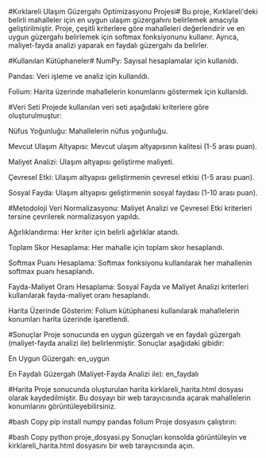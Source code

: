 #Kırklareli Ulaşım Güzergahı Optimizasyonu Projesi#
Bu proje, Kırklareli'deki belirli mahalleler için en uygun ulaşım güzergahını belirlemek amacıyla geliştirilmiştir. Proje, çeşitli kriterlere göre mahalleleri değerlendirir ve en uygun güzergahı belirlemek için softmax fonksiyonunu kullanır. Ayrıca, maliyet-fayda analizi yaparak en faydalı güzergahı da belirler.

#Kullanılan Kütüphaneler#
NumPy: Sayısal hesaplamalar için kullanıldı.

Pandas: Veri işleme ve analiz için kullanıldı.

Folium: Harita üzerinde mahallelerin konumlarını göstermek için kullanıldı.

#Veri Seti
Projede kullanılan veri seti aşağıdaki kriterlere göre oluşturulmuştur:

Nüfus Yoğunluğu: Mahallelerin nüfus yoğunluğu.

Mevcut Ulaşım Altyapısı: Mevcut ulaşım altyapısının kalitesi (1-5 arası puan).

Maliyet Analizi: Ulaşım altyapısı geliştirme maliyeti.

Çevresel Etki: Ulaşım altyapısı geliştirmenin çevresel etkisi (1-5 arası puan).

Sosyal Fayda: Ulaşım altyapısı geliştirmenin sosyal faydası (1-10 arası puan).

#Metodoloji
Veri Normalizasyonu: Maliyet Analizi ve Çevresel Etki kriterleri tersine çevrilerek normalizasyon yapıldı.

Ağırlıklandırma: Her kriter için belirli ağırlıklar atandı.

Toplam Skor Hesaplama: Her mahalle için toplam skor hesaplandı.

Softmax Puanı Hesaplama: Softmax fonksiyonu kullanılarak her mahallenin softmax puanı hesaplandı.

Fayda-Maliyet Oranı Hesaplama: Sosyal Fayda ve Maliyet Analizi kriterleri kullanılarak fayda-maliyet oranı hesaplandı.

Harita Üzerinde Gösterim: Folium kütüphanesi kullanılarak mahallelerin konumları harita üzerinde işaretlendi.

#Sonuçlar
Proje sonucunda en uygun güzergah ve en faydalı güzergah (maliyet-fayda analizi ile) belirlenmiştir. Sonuçlar aşağıdaki gibidir:

En Uygun Güzergah: en_uygun

En Faydalı Güzergah (Maliyet-Fayda Analizi ile): en_faydalı

#Harita
Proje sonucunda oluşturulan harita kirklareli_harita.html dosyası olarak kaydedilmiştir. Bu dosyayı bir web tarayıcısında açarak mahallelerin konumlarını görüntüleyebilirsiniz.

#bash
Copy
pip install numpy pandas folium
Proje dosyasını çalıştırın:

#bash
Copy
python proje_dosyasi.py
Sonuçları konsolda görüntüleyin ve kirklareli_harita.html dosyasını bir web tarayıcısında açın.

